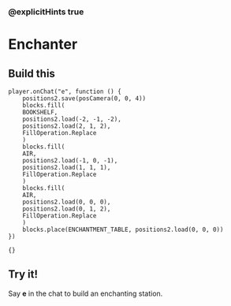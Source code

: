 ### @explicitHints true

# Enchanter

## Build this

```blocks
player.onChat("e", function () {
    positions2.save(posCamera(0, 0, 4))
    blocks.fill(
    BOOKSHELF,
    positions2.load(-2, -1, -2),
    positions2.load(2, 1, 2),
    FillOperation.Replace
    )
    blocks.fill(
    AIR,
    positions2.load(-1, 0, -1),
    positions2.load(1, 1, 1),
    FillOperation.Replace
    )
    blocks.fill(
    AIR,
    positions2.load(0, 0, 0),
    positions2.load(0, 1, 2),
    FillOperation.Replace
    )
    blocks.place(ENCHANTMENT_TABLE, positions2.load(0, 0, 0))
})
```

```template
{}
```

## Try it!

Say **e** in the chat to build an enchanting station.